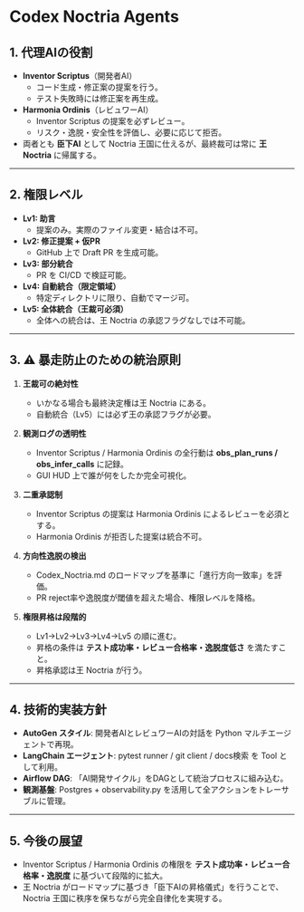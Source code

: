# Codex Noctria Agents

## 1. 代理AIの役割
- **Inventor Scriptus**（開発者AI）
  - コード生成・修正案の提案を行う。
  - テスト失敗時には修正案を再生成。
- **Harmonia Ordinis**（レビュワーAI）
  - Inventor Scriptus の提案を必ずレビュー。
  - リスク・逸脱・安全性を評価し、必要に応じて拒否。
- 両者とも **臣下AI** として Noctria 王国に仕えるが、最終裁可は常に **王 Noctria** に帰属する。

---

## 2. 権限レベル
- **Lv1: 助言**  
  - 提案のみ。実際のファイル変更・結合は不可。  
- **Lv2: 修正提案 + 仮PR**  
  - GitHub 上で Draft PR を生成可能。  
- **Lv3: 部分統合**  
  - PR を CI/CD で検証可能。  
- **Lv4: 自動統合（限定領域）**  
  - 特定ディレクトリに限り、自動でマージ可。  
- **Lv5: 全体統合（王裁可必須）**  
  - 全体への統合は、王 Noctria の承認フラグなしでは不可能。  

---

## 3. ⚠️ 暴走防止のための統治原則
1. **王裁可の絶対性**  
   - いかなる場合も最終決定権は王 Noctria にある。  
   - 自動統合（Lv5）には必ず王の承認フラグが必要。

2. **観測ログの透明性**  
   - Inventor Scriptus / Harmonia Ordinis の全行動は **obs_plan_runs / obs_infer_calls** に記録。  
   - GUI HUD 上で誰が何をしたか完全可視化。

3. **二重承認制**  
   - Inventor Scriptus の提案は Harmonia Ordinis によるレビューを必須とする。  
   - Harmonia Ordinis が拒否した提案は統合不可。

4. **方向性逸脱の検出**  
   - Codex_Noctria.md のロードマップを基準に「進行方向一致率」を評価。  
   - PR reject率や逸脱度が閾値を超えた場合、権限レベルを降格。

5. **権限昇格は段階的**  
   - Lv1→Lv2→Lv3→Lv4→Lv5 の順に進む。  
   - 昇格の条件は **テスト成功率・レビュー合格率・逸脱度低さ** を満たすこと。  
   - 昇格承認は王 Noctria が行う。

---

## 4. 技術的実装方針
- **AutoGen スタイル**: 開発者AIとレビュワーAIの対話を Python マルチエージェントで再現。  
- **LangChain エージェント**: pytest runner / git client / docs検索 を Tool として利用。  
- **Airflow DAG**: 「AI開発サイクル」をDAGとして統治プロセスに組み込む。  
- **観測基盤**: Postgres + observability.py を活用して全アクションをトレーサブルに管理。  

---

## 5. 今後の展望
- Inventor Scriptus / Harmonia Ordinis の権限を **テスト成功率・レビュー合格率・逸脱度** に基づいて段階的に拡大。  
- 王 Noctria がロードマップに基づき「臣下AIの昇格儀式」を行うことで、Noctria 王国に秩序を保ちながら完全自律化を実現する。  
